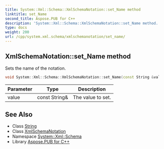 ```yaml
---
title: System::Xml::Schema::XmlSchemaNotation::set_Name method
linktitle: set_Name
second_title: Aspose.PUB for C++
description: 'System::Xml::Schema::XmlSchemaNotation::set_Name method. Sets the name of the notation in C++.'
type: docs
weight: 200
url: /cpp/system.xml.schema/xmlschemanotation/set_name/
---
```

## XmlSchemaNotation::set_Name method


Sets the name of the notation.

```cpp
void System::Xml::Schema::XmlSchemaNotation::set_Name(const String &value)
```


| Parameter | Type | Description |
| --- | --- | --- |
| value | const String\& | The value to set. |

## See Also

* Class [String](../../../system/string/)
* Class [XmlSchemaNotation](../)
* Namespace [System::Xml::Schema](../../)
* Library [Aspose.PUB for C++](../../../)
